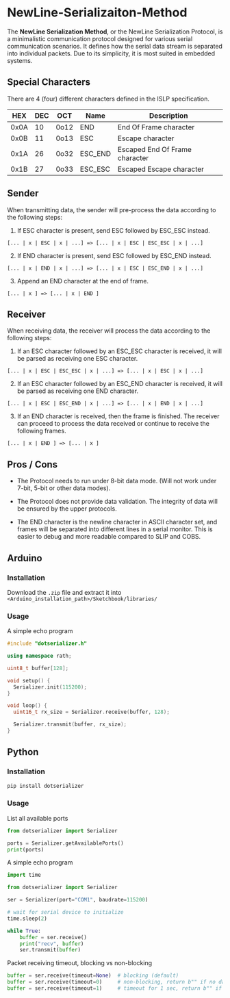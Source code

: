 # NewLine-Serializaiton-Method

The **NewLine Serialization Method**, or the NewLine Serialization Protocol, is a minimalistic communication protocol designed for various serial communication scenarios. It defines how the serial data stream is separated into individual packets. Due to its simplicity, it is most suited in embedded systems. 



## Special Characters

There are 4 (four) different characters defined in the ISLP specification. 

| HEX  | DEC | OCT  | Name    | Description                    |
| ---- | --- | ---- | ------- | ------------------------------ |
| 0x0A | 10  | 0o12 | END     | End Of Frame character         |
| 0x0B | 11  | 0o13 | ESC     | Escape character               |
| 0x1A | 26  | 0o32 | ESC_END | Escaped End Of Frame character |
| 0x1B | 27  | 0o33 | ESC_ESC | Escaped Escape character       |



## Sender

When transmitting data, the sender will pre-process the data according to the following steps:

1. If ESC character is present, send ESC followed by ESC_ESC instead. 

```
[... | x | ESC | x | ...] => [... | x | ESC | ESC_ESC | x | ...]
```

2. If END character is present, send ESC followed by ESC_END instead.

```
[... | x | END | x | ...] => [... | x | ESC | ESC_END | x | ...]
```

3. Append an END character at the end of frame.

```
[... | x ] => [... | x | END ]
```


## Receiver

When receiving data, the receiver will process the data according to the following steps:

1. If an ESC character followed by an ESC_ESC character is received, it will be parsed as receiving one ESC character.

```
[... | x | ESC | ESC_ESC | x | ...] => [... | x | ESC | x | ...]
```

2. If an ESC character followed by an ESC_END character is received, it will be parsed as receiving one END character.

```
[... | x | ESC | ESC_END | x | ...] => [... | x | END | x | ...]
```

3. If an END character is received, then the frame is finished. The receiver can proceed to process the data received or continue to receive the following frames.

```
[... | x | END ] => [... | x ]
```

## Pros / Cons

- The Protocol needs to run under 8-bit data mode. (Will not work under 7-bit, 5-bit or other data modes).

- The Protocol does not provide data validation. The integrity of data will be ensured by the upper protocols.

- The END character is the newline character in ASCII character set, and frames will be separated into different lines in a serial monitor. This is easier to debug and more readable compared to SLIP and COBS.

## Arduino

### Installation

Download the `.zip` file and extract it into `<Arduino_installation_path>/Sketchbook/libraries/`

### Usage

A simple echo program

```cpp
#include "dotserializer.h"

using namespace rath;

uint8_t buffer[128];

void setup() {
  Serializer.init(115200);
}

void loop() {
  uint16_t rx_size = Serializer.receive(buffer, 128);

  Serializer.transmit(buffer, rx_size);
}

```

## Python

### Installation

```bash
pip install dotserializer
```

### Usage

List all available ports

```python
from dotserializer import Serializer

ports = Serializer.getAvailablePorts()
print(ports)
```

A simple echo program

```python
import time

from dotserializer import Serializer

ser = Serializer(port="COM1", baudrate=115200)

# wait for serial device to initialize
time.sleep(2)

while True:
    buffer = ser.receive()
    print("recv", buffer)
    ser.transmit(buffer)

```

Packet receiving timeout, blocking vs non-blocking

```python
buffer = ser.receive(timeout=None)  # blocking (default)
buffer = ser.receive(timeout=0)     # non-blocking, return b"" if no data
buffer = ser.receive(timeout=1)     # timeout for 1 sec, return b"" if no data
```